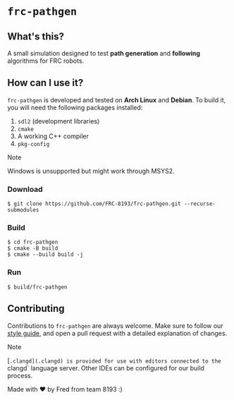 # `frc-pathgen`
## What's this?
A small simulation designed to test **path generation** and **following** algorithms for FRC robots.
## How can I use it?
`frc-pathgen` is developed and tested on **Arch Linux** and **Debian**. To build it, you will need the following packages installed:
1. `sdl2` (development libraries)
2. `cmake`
3. A working C++ compiler
4. `pkg-config`

> [!NOTE]
> Windows is unsupported but might work through MSYS2.

### Download
```
$ git clone https://github.com/FRC-8193/frc-pathgen.git --recurse-submodules
```
### Build
```
$ cd frc-pathgen
$ cmake -B build
$ cmake --build build -j
```
### Run
```
$ build/frc-pathgen
```
## Contributing
Contributions to `frc-pathgen` are always welcome. Make sure to follow our [style guide](https://github.com/FRC-8193/styleguide), and open a pull request with a detailed explanation of changes.  
> [!NOTE]
> [`.clangd](.clangd) is provided for use with editors connected to the `clangd` language server. Other IDEs can be configured for our build process.

Made with ❤️ by Fred from team 8193 :)
